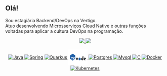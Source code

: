 ## Olá! 
Sou estagiária Backend/DevOps na Vertigo.
<br>Atuo desenvolvendo Microsserviços Cloud Native e outras funções voltadas para aplicar a cultura DevOps na programação.

<div align="center">
  <a href="https://github.com/grazielamilitao">
  <img height="180em" src="https://github-readme-stats.vercel.app/api?username=grazielamilitao&show_icons=true&theme=algolia&include_all_commits=true&count_private=true"/>
  <img height="180em" src="https://github-readme-stats.vercel.app/api/top-langs/?username=grazielamilitao&layout=compact&langs_count=7&theme=algolia"/>
</div>

<div align="center" style="display: inline_block"><br>
  <img align="center" alt="Java" height="50" width="60" src="https://cdn-icons-png.flaticon.com/512/226/226777.png">
  <img align="center" alt="Spring" height="50" width="90" src="https://e4developer.com/wp-content/uploads/2018/01/spring-boot.png">
  <img align="center" alt="Quarkus" height="50" width="60" src="https://seeklogo.com/images/Q/quarkus-logo-C9F006782E-seeklogo.com.png">
  <img align="center" alt="Node-Ts" height="50" width="60" src="https://raw.githubusercontent.com/TypeStrong/ts-node/HEAD/logo.svg?sanitize=true">
  <img align="center" alt="Postgres" height="50" width="60" src="https://cdn.icon-icons.com/icons2/2415/PNG/512/postgresql_plain_wordmark_logo_icon_146390.png">
  <img align="center" alt="Mysql" height="50" width="60" src="https://cdn-icons-png.flaticon.com/512/5968/5968313.png">
  <img align="center" alt="C" height="50" width="60" src="https://img.icons8.com/color/512/c-programming.png">
  <img align="center" alt="Docker" height="50" width="60" src="https://cdn-icons-png.flaticon.com/512/919/919853.png">
  <img align="center" alt="Kubernetes" height="50" width="60" src="https://upload.wikimedia.org/wikipedia/labs/thumb/b/ba/Kubernetes-icon-color.svg/2110px-Kubernetes-icon-color.svg.png">
</div>
  
  ##
